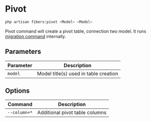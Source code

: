 # Pivot

```bash
php artisan fibers:pivot <Model> <Model>
```

Pivot command will create a pivot table, connection two model. It runs [migration command](/commands/migration) internally.

## Parameters
| Parameter | Description |
| --- | --- |
| `model` | Model title(s) used in table creation |

## Options
| Command | Description |
| --- | --- |
| `--column=*` | Additional pivot table columns |
